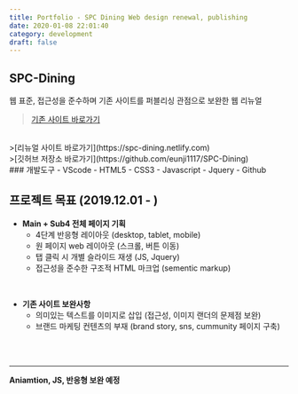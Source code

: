 ```yaml
---
title: Portfolio - SPC Dining Web design renewal, publishing
date: 2020-01-08 22:01:40
category: development
draft: false
---
```

## SPC-Dining
웹 표준, 접근성을 준수하며 기존 사이트를 퍼블리싱 관점으로 보완한 웹 리뉴얼
>[기존 사이트 바로가기](http://dining.spc.co.kr/)
<br>
>[리뉴얼 사이트 바로가기](https://spc-dining.netlify.com)
<br>
>[깃허브 저장소 바로가기](https://github.com/eunji1117/SPC-Dining)
<br>
### 개발도구
  - VScode
  - HTML5
  - CSS3
  - Javascript
  - Jquery
  - Github

## 프로젝트 목표 (2019.12.01 - )
- **Main + Sub4 전체 페이지 기획**
    - 4단계 반응형 레이아웃 (desktop, tablet, mobile)
    - 원 페이지 web 레이아웃 (스크롤, 버튼 이동)
    - 탭 클릭 시 개별 슬라이드 재생 (JS, Jquery)
    - 접근성을 준수한 구조적 HTML 마크업 (sementic markup)

<br>

- **기존 사이트 보완사항**
    - 의미있는 텍스트를 이미지로 삽입 (접근성, 이미지 랜더의 문제점 보완)
    - 브랜드 마케팅 컨텐츠의 부재 (brand story, sns, cummunity 페이지 구축)

<br>

<br>

***

**Aniamtion, JS, 반응형 보완 예정**

<br>

